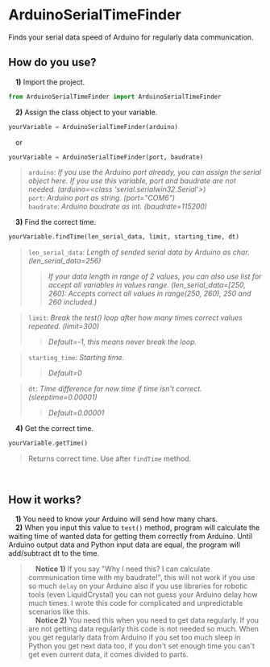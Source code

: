 # ArduinoSerialTimeFinder
 Finds your serial data speed of Arduino for regularly data communication.
## **How do you use?**
&emsp;**1)** Import the project. <br>
```python 
from ArduinoSerialTimeFinder import ArduinoSerialTimeFinder
```
&emsp;**2)** Assign the class object to your variable.<br>
```python
yourVariable = ArduinoSerialTimeFinder(arduino)
```
&emsp;or
```python
yourVariable = ArduinoSerialTimeFinder(port, baudrate)
```
>`arduino`: *If you use the Arduino port already, you can assign the serial object here. If you use this variable, port and baudrate are not needed. (arduino=<class 'serial.serialwin32.Serial'>)*<br>
>`port`: *Arduino port as string. (port="COM6")*<br>
>`baudrate`: *Arduino baudrate as int. (baudrate=115200)*<br>

&emsp;**3)** Find the correct time.<br>
```python
yourVariable.findTime(len_serial_data, limit, starting_time, dt)
```
>`len_serial_data`: *Length of sended serial data by Arduino as char. (len_serial_data=256)* 
>>*If your data length in range of 2 values, you can also use list for accept all variables in values range. (len_serial_data=[250, 260]: Accepts correct all values in range(250, 260), 250 and 260 included.)*<br>

>`limit`: *Break the test() loop after how many times correct values repeated. (limit=300)* <br>
>>*Default=-1, this means never break the loop.*<br> 

>`starting_time`: *Starting time.* <br>
>>*Default=0* <br>

>`dt`: *Time difference for new time if time isn't correct. (sleeptime=0.00001)*<br>
>>*Default=0.00001*

&emsp;**4)** Get the correct time.<br>
```python
yourVariable.getTime()
```
>Returns correct time. Use after `findTime` method.
<br> 

## **How it works?**
&emsp;**1)** You need to know your Arduino will send how many chars. <br>
&emsp;**2)** When you input this value to `test()` method, program will calculate the waiting time of wanted data for getting them correctly from Arduino. Until Arduino output data and Python input data are equal, the program will add/subtract dt to the time.<br>
>&emsp;**Notice 1)** If you say "Why I need this? I can calculate communication time with my baudrate!", this will not work if you use so much `delay` on your Arduino also if you use libraries for robotic tools (even LiquidCrystal) you can not guess your Arduino delay how much times. I wrote this code for complicated and unpredictable scenarios like this.<br>
>&emsp;**Notice 2)** You need this when you need to get data regularly. If you are not getting data regularly this code is not needed so much. When you get regularly data from Arduino if you set too much sleep in Python you get next data too, if you don't set enough time you can't get even current data, it comes divided to parts.


